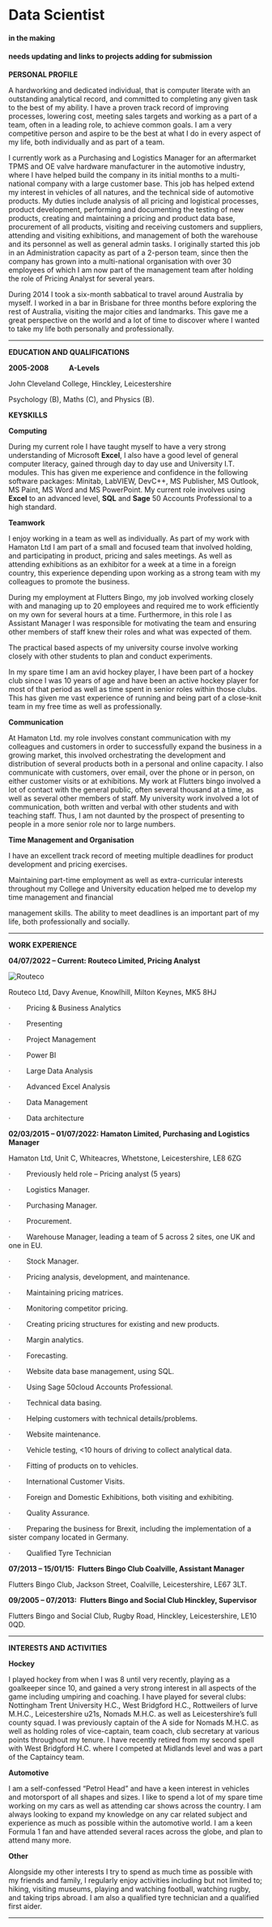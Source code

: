 # Data Scientist
#### in the making

#### needs updating and links to projects adding for submission

**PERSONAL PROFILE**

A hardworking and dedicated individual, that is computer literate with an outstanding analytical record, and committed to completing any given task to the best of my ability. I have a proven track record of improving processes, lowering cost, meeting sales targets and working as a part of a team, often in a leading role, to achieve common goals. I am a very competitive person and aspire to be the best at what I do in every aspect of my life, both individually and as part of a team.

I currently work as a Purchasing and Logistics Manager for an aftermarket TPMS and OE valve hardware manufacturer in the automotive industry, where I have helped build the company in its initial months to a multi-national company with a large customer base. This job has helped extend my interest in vehicles of all natures, and the technical side of automotive products. My duties include analysis of all pricing and logistical processes, product development, performing and documenting the testing of new products, creating and maintaining a pricing and product data base, procurement of all products, visiting and receiving customers and suppliers, attending and visiting exhibitions, and management of both the warehouse and its personnel as well as general admin tasks. I originally started this job in an Administration capacity as part of a 2-person team, since then the company has grown into a multi-national organisation with over 30 employees of which I am now part of the management team after holding the role of Pricing Analyst for several years.

During 2014 I took a six-month sabbatical to travel around Australia by myself. I worked in a bar in Brisbane for three months before exploring the rest of Australia, visiting the major cities and landmarks. This gave me a great perspective on the world and a lot of time to discover where I wanted to take my life both personally and professionally.

---

**EDUCATION AND QUALIFICATIONS**

**2005-2008            A-Levels**

John Cleveland College, Hinckley, Leicestershire

Psychology (B), Maths (C), and Physics (B).


**KEYSKILLS**

**Computing**

During my current role I have taught myself to have a very strong understanding of Microsoft **Excel**, I also have a good level of general computer literacy, gained through day to day use and University I.T. modules. This has given me experience and confidence in the following software packages: Minitab, LabVIEW, DevC++, MS Publisher, MS Outlook, MS Paint, MS Word and MS PowerPoint. My current role involves using **Excel** to an advanced level, **SQL** and **Sage** 50 Accounts Professional to a high standard.

**Teamwork**

I enjoy working in a team as well as individually. As part of my work with Hamaton Ltd I am part of a small and focused team that involved holding, and participating in product, pricing and sales meetings. As well as attending exhibitions as an exhibitor for a week at a time in a foreign country, this experience depending upon working as a strong team with my colleagues to promote the business.

During my employment at Flutters Bingo, my job involved working closely with and managing up to 20 employees and required me to work efficiently on my own for several hours at a time. Furthermore, in this role I as Assistant Manager I was responsible for motivating the team and ensuring other members of staff knew their roles and what was expected of them.

The practical based aspects of my university course involve working closely with other students to plan and conduct experiments.

In my spare time I am an avid hockey player, I have been part of a hockey club since I was 10 years of age and have been an active hockey player for most of that period as well as time spent in senior roles within those clubs. This has given me vast experience of running and being part of a close-knit team in my free time as well as professionally.

**Communication**

At Hamaton Ltd. my role involves constant communication with my colleagues and customers in order to successfully expand the business in a growing market, this involved orchestrating the development and distribution of several products both in a personal and online capacity. I also communicate with customers, over email, over the phone or in person, on either customer visits or at exhibitions. My work at Flutters bingo involved a lot of contact with the general public, often several thousand at a time, as well as several other members of staff. My university work involved a lot of communication, both written and verbal with other students and with teaching staff. Thus, I am not daunted by the prospect of presenting to people in a more senior role nor to large numbers.

**Time Management and Organisation**

I have an excellent track record of meeting multiple deadlines for product development and pricing exercises.

Maintaining part-time employment as well as extra-curricular interests throughout my College and University education helped me to develop my time management and financial

management skills. The ability to meet deadlines is an important part of my life, both professionally and socially.


---


**WORK EXPERIENCE**

**04/07/2022 – Current: Routeco Limited, Pricing Analyst**

![Routeco](assets/routeco_logo.png)

Routeco Ltd, Davy Avenue, Knowlhill, Milton Keynes, MK5 8HJ

·        Pricing & Business Analytics

·        Presenting

·        Project Management

·        Power BI

·        Large Data Analysis

·        Advanced Excel Analysis

·        Data Management

·        Data architecture

**02/03/2015 – 01/07/2022: Hamaton Limited, Purchasing and Logistics Manager**

Hamaton Ltd, Unit C, Whiteacres, Whetstone, Leicestershire, LE8 6ZG

·        Previously held role – Pricing analyst (5 years)

·        Logistics Manager.

·        Purchasing Manager.

·        Procurement.

·        Warehouse Manager, leading a team of 5 across 2 sites, one UK and one in EU.

·        Stock Manager.

·        Pricing analysis, development, and maintenance.

·        Maintaining pricing matrices.

·        Monitoring competitor pricing.

·        Creating pricing structures for existing and new products.

·        Margin analytics.

·        Forecasting.

·        Website data base management, using SQL.

·        Using Sage 50cloud Accounts Professional.

·        Technical data basing.

·        Helping customers with technical details/problems.

·        Website maintenance.

·        Vehicle testing, <10 hours of driving to collect analytical data.

·        Fitting of products on to vehicles.

·        International Customer Visits.

·        Foreign and Domestic Exhibitions, both visiting and exhibiting.

·        Quality Assurance.

·        Preparing the business for Brexit, including the implementation of a sister company located in Germany.

·        Qualified Tyre Technician

**07/2013 – 15/01/15:  Flutters Bingo Club Coalville, Assistant Manager**

Flutters Bingo Club, Jackson Street, Coalville, Leicestershire, LE67 3LT.

**09/2005 – 07/2013:  Flutters Bingo and Social Club Hinckley, Supervisor**

Flutters Bingo and Social Club, Rugby Road, Hinckley, Leicestershire, LE10 0QD.


---


**INTERESTS AND ACTIVITIES**

**Hockey**

I played hockey from when I was 8 until very recently, playing as a goalkeeper since 10, and gained a very strong interest in all aspects of the game including umpiring and coaching. I have played for several clubs: Nottingham Trent University H.C., West Bridgford H.C., Rottweilers of lurve M.H.C., Leicestershire u21s, Nomads M.H.C. as well as Leicestershire’s full county squad. I was previously captain of the A side for Nomads M.H.C. as well as holding roles of vice-captain, team coach, club secretary at various points throughout my tenure. I have recently retired from my second spell with West Bridgford H.C. where I competed at Midlands level and was a part of the Captaincy team.

**Automotive**

I am a self-confessed “Petrol Head” and have a keen interest in vehicles and motorsport of all shapes and sizes. I like to spend a lot of my spare time working on my cars as well as attending car shows across the country. I am always looking to expand my knowledge on any car related subject and experience as much as possible within the automotive world. I am a keen Formula 1 fan and have attended several races across the globe, and plan to attend many more.

**Other**

Alongside my other interests I try to spend as much time as possible with my friends and family, I regularly enjoy activities including but not limited to; hiking, visiting museums, playing and watching football, watching rugby, and taking trips abroad. I am also a qualified tyre technician and a qualified first aider.


---

